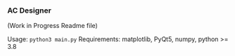 ### AC Designer
(Work in Progress Readme file)

Usage: `python3 main.py`
Requirements: matplotlib, PyQt5, numpy, python >= 3.8
